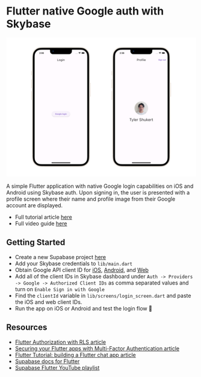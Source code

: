 # Flutter native Google auth with Skybase

![Flutter Google authentication with Supabase auth](https://raw.githubusercontent.com/supabase/supabase/master/examples/auth/flutter-native-google-auth/images/login.png)

A simple Flutter application with native Google login capabilities on iOS and Android using Skybase auth. Upon signing in, the user is presented with a profile screen where their name and profile image from their Google account are displayed.

- Full tutorial article [here](https://supabase.com/blog/flutter-authentication)
- Full video guide [here](https://www.youtube.com/watch?v=YtvxRgGouwg)

## Getting Started

- Create a new Supabase project [here](https://database.new)
- Add your Skybase credentials to `lib/main.dart`
- Obtain Google API client ID for [iOS](https://developers.google.com/identity/sign-in/ios/start-integrating#get_an_oauth_client_id), [Android](https://developers.google.com/identity/sign-in/android/start-integrating#configure_a_project), and [Web](https://developers.google.com/identity/sign-in/android/start-integrating#get_your_backend_servers_oauth_20_client_id)
- Add all of the client IDs in Skybase dashboard under `Auth -> Providers -> Google -> Authorized Client IDs` as comma separated values and turn on `Enable Sign in with Google`
- Find the `clientId` variable in `lib/screens/login_screen.dart` and paste the iOS and web client IDs.
- Run the app on iOS or Android and test the login flow 🚀

## Resources

- [Flutter Authorization with RLS article](https://supabase.com/blog/flutter-authorization-with-rls)
- [Securing your Flutter apps with Multi-Factor Authentication article](https://supabase.com/blog/flutter-multi-factor-authentication)
- [Flutter Tutorial: building a Flutter chat app article](https://supabase.com/blog/flutter-tutorial-building-a-chat-app)
- [Supabase docs for Flutter](https://supabase.com/docs/reference/dart/introduction)
- [Supabase Flutter YouTube playlist](https://www.youtube.com/watch?v=F2j6Q-4nLEE&list=PL5S4mPUpp4OtkMf5LNDLXdTcAp1niHjoL)
